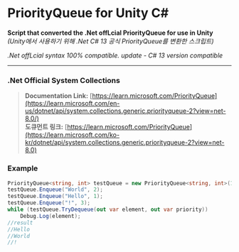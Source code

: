 # PriorityQueue for Unity C#
**Script that converted the .Net offLcial PriorityQueue for use in Unity**  
*(Unity에서 사용하기 위해 .Net C# 13 공식 PriorityQueue를 변환한 스크립트)*  

*.Net offLcial syntax 100% compatible.* 
*update - C# 13 version compatible*
* * *
### .Net Official System Collections
  > **Documentation Link:**  [https://learn.microsoft.com/PriorityQueue](https://learn.microsoft.com/en-us/dotnet/api/system.collections.generic.priorityqueue-2?view=net-8.0/)  
  > **도큐먼트 링크:**  [https://learn.microsoft.com/PriorityQueue](https://learn.microsoft.com/ko-kr/dotnet/api/system.collections.generic.priorityqueue-2?view=net-8.0)  

### Example
``` cs
PriorityQueue<string, int> testQueue = new PriorityQueue<string, int>(10);
testQueue.Enqueue("World", 2);
testQueue.Enqueue("Hello", 1);
testQueue.Enqueue("!", 3);
while (testQueue.TryDequeue(out var element, out var priority))
    Debug.Log(element);
//result
//Hello
//World
//!
```
